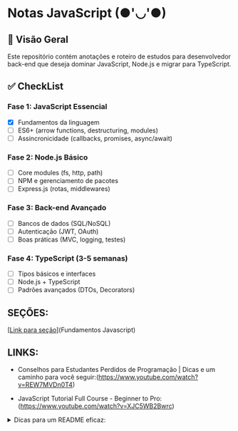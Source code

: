 # Notas JavaScript (●'◡'●)

## 📌 Visão Geral

Este repositório contém anotações e roteiro de estudos para desenvolvedor back-end que deseja dominar JavaScript, Node.js e migrar para TypeScript.

## ✅ CheckList 
  
### Fase 1: JavaScript Essencial 
- [X] Fundamentos da linguagem
- [ ] ES6+ (arrow functions, destructuring, modules)
- [ ] Assincronicidade (callbacks, promises, async/await)

### Fase 2: Node.js Básico 
- [ ] Core modules (fs, http, path)
- [ ] NPM e gerenciamento de pacotes
- [ ] Express.js (rotas, middlewares)

### Fase 3: Back-end Avançado 
- [ ] Bancos de dados (SQL/NoSQL)
- [ ] Autenticação (JWT, OAuth)
- [ ] Boas práticas (MVC, logging, testes)

### Fase 4: TypeScript (3-5 semanas)
- [ ] Tipos básicos e interfaces
- [ ] Node.js + TypeScript
- [ ] Padrões avançados (DTOs, Decorators)

## SEÇÕES:
[[Link para seção](https://github.com/DerekMA15/JS_Notas/blob/main/Fundamentos.md)](Fundamentos Javascript)

## LINKS: 
- Conselhos para Estudantes Perdidos de Programação | Dicas e um caminho para você seguir:(https://www.youtube.com/watch?v=REW7MVDn0T4)

- JavaScript Tutorial Full Course - Beginner to Pro: (https://www.youtube.com/watch?v=XJC5WB2Bwrc)

<details>
<summary>
Dicas para um README eficaz:
</summary>
1. **Hierarquia clara**: Use headers (`##`, `###`) para organizar seções
2. **Elementos visuais**: Tabelas, lists e diff blocks facilitam a leitura
3. **Seções recolhíveis**: `<details>` para anotações técnicas detalhadas
4. **Checklists**: Permitem acompanhar progresso
5. **Links úteis**: Documentação oficial e recursos recomendados
6. **Destaques**: Emojis e formatação para ênfase (não exagere)
</details>
